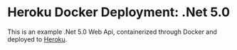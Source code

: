 # Heroku Docker Deployment: .Net 5.0

This is an example .Net 5.0 Web Api, containerized through Docker and deployed to [Heroku](https://josephkingca-heroku.herokuapp.com/).